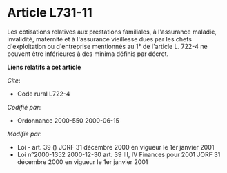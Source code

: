 # Article L731-11

Les cotisations relatives aux prestations familiales, à l'assurance maladie, invalidité, maternité et à l'assurance
vieillesse dues par les chefs d'exploitation ou d'entreprise mentionnés au 1° de l'article L. 722-4 ne peuvent être
inférieures à des minima définis par décret.

**Liens relatifs à cet article**

_Cite_:

  - Code rural L722-4

_Codifié par_:

  - Ordonnance 2000-550 2000-06-15

_Modifié par_:

  - Loi - art. 39 () JORF 31 décembre 2000 en vigueur le 1er janvier 2001
  - Loi n°2000-1352 2000-12-30 art. 39 III, IV Finances pour 2001 JORF 31 décembre 2000 en vigueur le 1er janvier 2001
